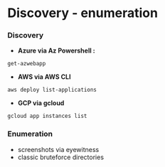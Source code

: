# Discovery - enumeration

### Discovery 

* **Azure via Az Powershell :**

```text
get-azwebapp
```

* **AWS via AWS CLI**

```text
aws deploy list-applications
```

* **GCP via gcloud**

```text
gcloud app instances list
```

### Enumeration

* screenshots via eyewitness
* classic bruteforce directories

